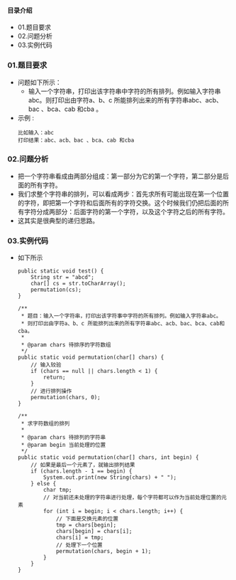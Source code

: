 #### 目录介绍
- 01.题目要求
- 02.问题分析
- 03.实例代码






### 01.题目要求
- 问题如下所示：
    - 输入一个字符串，打印出该字符串中字符的所有排列。例如输入字符串abc。则打印出由字符a、b、c 所能排列出来的所有字符串abc、acb、bac 、bca、cab 和cba 。
- 示例 :
    ```
    比如输入：abc
    打印结果：abc、acb、bac 、bca、cab 和cba
    ```




### 02.问题分析
- 把一个字符串看成由两部分组成：第一部分为它的第一个字符，第二部分是后面的所有字符。
- 我们求整个字符串的排列，可以看成两步：首先求所有可能出现在第一个位置的字符，即把第一个字符和后面所有的字符交换。这个时候我们仍把后面的所有字符分成两部分：后面字符的第一个字符，以及这个字符之后的所有字符。
- 这其实是很典型的递归思路。


### 03.实例代码
- 如下所示
    ```
    public static void test() {
    	String str = "abcd";
    	char[] cs = str.toCharArray();
    	permutation(cs);
    }
    
    /**
     * 题目：输入一个字符串，打印出该字符事中字符的所有排列。例如输入字符串abc。
     * 则打印出由字符a、b、c 所能排列出来的所有字符串abc、acb、bac、bca、cab和cba。
     *
     * @param chars 待排序的字符数组
     */
    public static void permutation(char[] chars) {
        // 输入较验
        if (chars == null || chars.length < 1) {
            return;
        }
        // 进行排列操作
        permutation(chars, 0);
    }

    /**
     * 求字符数组的排列
     *
     * @param chars 待排列的字符串
     * @param begin 当前处理的位置
     */
    public static void permutation(char[] chars, int begin) {
        // 如果是最后一个元素了，就输出排列结果
        if (chars.length - 1 == begin) {
            System.out.print(new String(chars) + " ");
        } else {
            char tmp;
            // 对当前还未处理的字符串进行处理，每个字符都可以作为当前处理位置的元素
            for (int i = begin; i < chars.length; i++) {
                // 下面是交换元素的位置
                tmp = chars[begin];
                chars[begin] = chars[i];
                chars[i] = tmp;
                // 处理下一个位置
                permutation(chars, begin + 1);
            }
        }
    }
    ```



